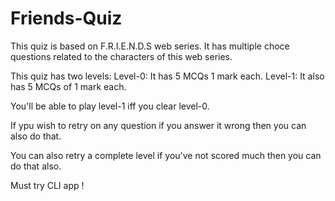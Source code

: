 # Friends-Quiz

This quiz is based on F.R.I.E.N.D.S web series. It has multiple choce questions related to the characters of this web series.

This quiz has two levels: 
Level-0: It has 5 MCQs 1 mark each.
Level-1: It also has 5 MCQs of 1 mark each.

You'll be able to play level-1 iff you clear level-0.

If ypu wish to retry on any question if you answer it wrong then you can also do that.

You can also retry a complete level if you've not scored much then you can do that also.

Must try CLI app !
 
